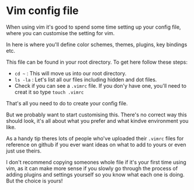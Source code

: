 # Vim config file

When using vim it's good to spend some time setting up your config file, where you can customise the setting for vim. 

In here is where you'll define color schemes, themes, plugins, key bindings etc.

This file can be found in your root directory. To get here follow these steps:

- `cd ~` : This will move us into our root directory.
- `ls -la` : Let's list all our files including hidden and dot files.
- Check if you can see a `.vimrc` file. If you don'y have one, you'll need to creat it so type `touch .vimrc`

That's all you need to do to create your config file.

But we probably want to start customising this. There's no correct way this should look, it's all about what you prefer and what kindve environment you like.

As a handy tip theres lots of people who've uploaded their `.vimrc` files for reference on github if you ever want ideas on what to add to yours or even just use theirs. 

I don't recommend copying someones whole file if it's your first time using vim, as it can make more sense if you slowly go through the process of adding plugins and settings yourself so you know what each one is doing. But the choice is yours!

